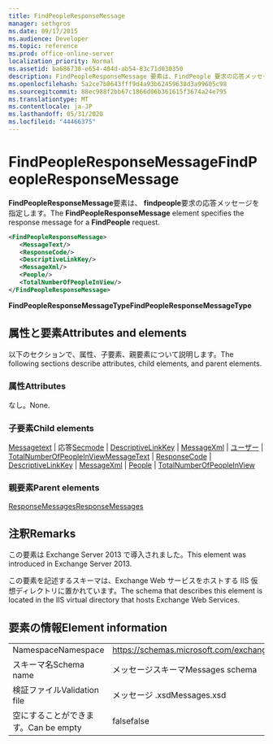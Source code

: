 ```yaml
---
title: FindPeopleResponseMessage
manager: sethgros
ms.date: 09/17/2015
ms.audience: Developer
ms.topic: reference
ms.prod: office-online-server
localization_priority: Normal
ms.assetid: ba686738-e654-404d-ab54-83c71d030350
description: FindPeopleResponseMessage 要素は、FindPeople 要求の応答メッセージを指定します。
ms.openlocfilehash: 5a2ce7b8643fff9d4a93b62459638d3a99605c98
ms.sourcegitcommit: 88ec988f2bb67c1866d06b361615f3674a24e795
ms.translationtype: MT
ms.contentlocale: ja-JP
ms.lasthandoff: 05/31/2020
ms.locfileid: "44466375"
---
```

# <a name="findpeopleresponsemessage"></a><span data-ttu-id="6b895-103">FindPeopleResponseMessage</span><span class="sxs-lookup"><span data-stu-id="6b895-103">FindPeopleResponseMessage</span></span>

<span data-ttu-id="6b895-104">**FindPeopleResponseMessage**要素は、 **findpeople**要求の応答メッセージを指定します。</span><span class="sxs-lookup"><span data-stu-id="6b895-104">The **FindPeopleResponseMessage** element specifies the response message for a **FindPeople** request.</span></span> 
  
```XML
<FindPeopleResponseMessage>
   <MessageText/>
   <ResponseCode/>
   <DescriptiveLinkKey/>
   <MessageXml/>
   <People/>
   <TotalNumberOfPeopleInView/>
</FindPeopleResponseMessage>
```

 <span data-ttu-id="6b895-105">**FindPeopleResponseMessageType**</span><span class="sxs-lookup"><span data-stu-id="6b895-105">**FindPeopleResponseMessageType**</span></span>
## <a name="attributes-and-elements"></a><span data-ttu-id="6b895-106">属性と要素</span><span class="sxs-lookup"><span data-stu-id="6b895-106">Attributes and elements</span></span>

<span data-ttu-id="6b895-107">以下のセクションで、属性、子要素、親要素について説明します。</span><span class="sxs-lookup"><span data-stu-id="6b895-107">The following sections describe attributes, child elements, and parent elements.</span></span>
  
### <a name="attributes"></a><span data-ttu-id="6b895-108">属性</span><span class="sxs-lookup"><span data-stu-id="6b895-108">Attributes</span></span>

<span data-ttu-id="6b895-109">なし。</span><span class="sxs-lookup"><span data-stu-id="6b895-109">None.</span></span>
  
### <a name="child-elements"></a><span data-ttu-id="6b895-110">子要素</span><span class="sxs-lookup"><span data-stu-id="6b895-110">Child elements</span></span>

<span data-ttu-id="6b895-111">[Messagetext](messagetext.md)  | 応答[Secmode](responsecode.md)  | [DescriptiveLinkKey](descriptivelinkkey.md)  | [MessageXml](messagexml.md)  | [ユーザー](people.md)  | [TotalNumberOfPeopleInView](totalnumberofpeopleinview.md)</span><span class="sxs-lookup"><span data-stu-id="6b895-111">[MessageText](messagetext.md) | [ResponseCode](responsecode.md) | [DescriptiveLinkKey](descriptivelinkkey.md) | [MessageXml](messagexml.md) | [People](people.md) | [TotalNumberOfPeopleInView](totalnumberofpeopleinview.md)</span></span>
  
### <a name="parent-elements"></a><span data-ttu-id="6b895-112">親要素</span><span class="sxs-lookup"><span data-stu-id="6b895-112">Parent elements</span></span>

[<span data-ttu-id="6b895-113">ResponseMessages</span><span class="sxs-lookup"><span data-stu-id="6b895-113">ResponseMessages</span></span>](responsemessages.md)
  
## <a name="remarks"></a><span data-ttu-id="6b895-114">注釈</span><span class="sxs-lookup"><span data-stu-id="6b895-114">Remarks</span></span>

<span data-ttu-id="6b895-115">この要素は Exchange Server 2013 で導入されました。</span><span class="sxs-lookup"><span data-stu-id="6b895-115">This element was introduced in Exchange Server 2013.</span></span>
  
<span data-ttu-id="6b895-116">この要素を記述するスキーマは、Exchange Web サービスをホストする IIS 仮想ディレクトリに置かれています。</span><span class="sxs-lookup"><span data-stu-id="6b895-116">The schema that describes this element is located in the IIS virtual directory that hosts Exchange Web Services.</span></span>
  
## <a name="element-information"></a><span data-ttu-id="6b895-117">要素の情報</span><span class="sxs-lookup"><span data-stu-id="6b895-117">Element information</span></span>

|||
|:-----|:-----|
|<span data-ttu-id="6b895-118">Namespace</span><span class="sxs-lookup"><span data-stu-id="6b895-118">Namespace</span></span>  <br/> |https://schemas.microsoft.com/exchange/services/2006/messages  <br/> |
|<span data-ttu-id="6b895-119">スキーマ名</span><span class="sxs-lookup"><span data-stu-id="6b895-119">Schema name</span></span>  <br/> |<span data-ttu-id="6b895-120">メッセージスキーマ</span><span class="sxs-lookup"><span data-stu-id="6b895-120">Messages schema</span></span>  <br/> |
|<span data-ttu-id="6b895-121">検証ファイル</span><span class="sxs-lookup"><span data-stu-id="6b895-121">Validation file</span></span>  <br/> |<span data-ttu-id="6b895-122">メッセージ .xsd</span><span class="sxs-lookup"><span data-stu-id="6b895-122">Messages.xsd</span></span>  <br/> |
|<span data-ttu-id="6b895-123">空にすることができます。</span><span class="sxs-lookup"><span data-stu-id="6b895-123">Can be empty</span></span>  <br/> |<span data-ttu-id="6b895-124">false</span><span class="sxs-lookup"><span data-stu-id="6b895-124">false</span></span>  <br/> |
   

